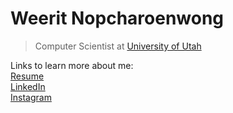# Weerit Nopcharoenwong

> Computer Scientist at [University of Utah](https://pages.github.com/)

Links to learn more about me:<br/>
[Resume](https://docs.google.com/document/d/1W8mcdTfIEE-Ed3GKff-NSeDuMessABOKYrj94QrjQqw)<br/>
[LinkedIn](https://www.linkedin.com/in/weeritn/)<br/>
[Instagram](https://www.instagram.com/weerit.ap2/)<br/>

<!--
**weeritn/weeritn** is a ✨ _special_ ✨ repository because its `README.md` (this file) appears on your GitHub profile.

Here are some ideas to get you started:

- 🔭 I’m currently working on ...
- 🌱 I’m currently learning ...
- 👯 I’m looking to collaborate on ...
- 🤔 I’m looking for help with ...
- 💬 Ask me about ...
- 📫 How to reach me: ...
- 😄 Pronouns: ...
- ⚡ Fun fact: ...
-->
